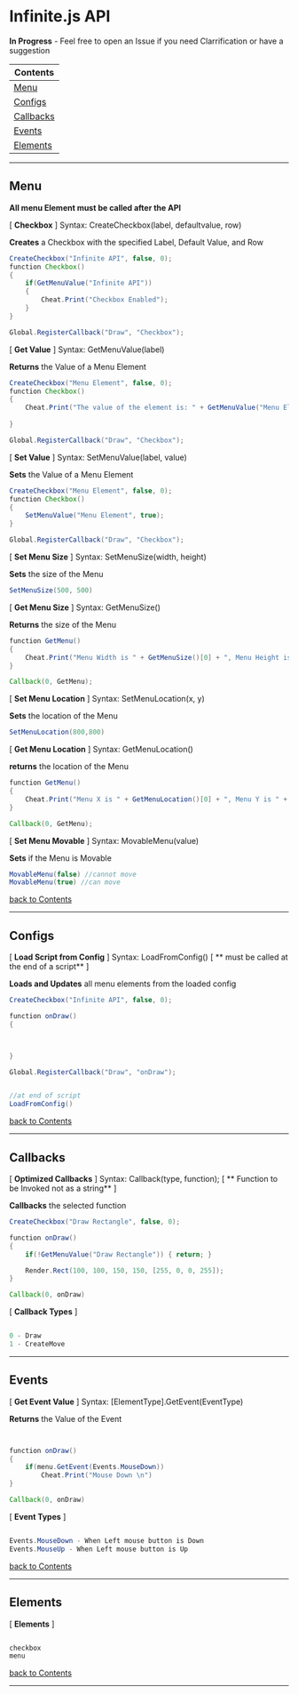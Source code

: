 # Infinite.js API

**In Progress** - Feel free to open an Issue if you need Clarrification or have a suggestion 

<a name="-1"></a>

|Contents|
|--------|
|[Menu](#0)|
|[Configs](#1)|
|[Callbacks](#2)|
|[Events](#3)|
|[Elements](#4)|

---

## <a name="0"></a>Menu

**All menu Element must be called after the API**

[ **Checkbox** ]
Syntax: CreateCheckbox(label, defaultvalue, row)

**Creates** a Checkbox with the specified Label, Default Value, and Row 

```java
CreateCheckbox("Infinite API", false, 0);
function Checkbox()
{
    if(GetMenuValue("Infinite API"))
    {
        Cheat.Print("Checkbox Enabled");
    }
}

Global.RegisterCallback("Draw", "Checkbox");
```

[ **Get Value** ]
Syntax: GetMenuValue(label)

**Returns** the Value of a Menu Element

```java
CreateCheckbox("Menu Element", false, 0);
function Checkbox()
{
    Cheat.Print("The value of the element is: " + GetMenuValue("Menu Element"));
  
}

Global.RegisterCallback("Draw", "Checkbox");
```

[ **Set Value** ]
Syntax: SetMenuValue(label, value)

**Sets** the Value of a Menu Element

```java
CreateCheckbox("Menu Element", false, 0);
function Checkbox()
{
    SetMenuValue("Menu Element", true);
}

Global.RegisterCallback("Draw", "Checkbox");
```

[ **Set Menu Size** ]
Syntax: SetMenuSize(width, height)

**Sets** the size of the Menu

```java
SetMenuSize(500, 500)
```


[ **Get Menu Size** ]
Syntax: GetMenuSize()

**Returns** the size of the Menu

```java
function GetMenu()
{
    Cheat.Print("Menu Width is " + GetMenuSize()[0] + ", Menu Height is " + GetMenuSize()[1] + "\n")
}

Callback(0, GetMenu);
```


[ **Set Menu Location** ]
Syntax: SetMenuLocation(x, y)

**Sets** the location of the Menu

```java
SetMenuLocation(800,800)
```


[ **Get Menu Location** ]
Syntax: GetMenuLocation()

**returns** the location of the Menu
```java
function GetMenu()
{
    Cheat.Print("Menu X is " + GetMenuLocation()[0] + ", Menu Y is " + GetMenuLocation()[1] + "\n")
}

Callback(0, GetMenu);
```

[ **Set Menu Movable** ]
Syntax: MovableMenu(value)

**Sets** if the Menu is Movable

```java
MovableMenu(false) //cannot move
MovableMenu(true) //can move 
```

[back to Contents](#-1)

---

## <a name="1"></a>Configs
[ **Load Script from Config** ]
Syntax: LoadFromConfig() [ ** must be called at the end of a script** ]

**Loads and Updates** all menu elements from the loaded config

```java
CreateCheckbox("Infinite API", false, 0);

function onDraw()
{



}

Global.RegisterCallback("Draw", "onDraw");


//at end of script
LoadFromConfig()
```

[back to Contents](#-1)

---

## <a name="2"></a>Callbacks

[ **Optimized Callbacks** ]
Syntax: Callback(type, function); [ ** Function to be Invoked not as a string** ]

**Callbacks** the selected function


```java
CreateCheckbox("Draw Rectangle", false, 0);

function onDraw()
{
    if(!GetMenuValue("Draw Rectangle")) { return; }

    Render.Rect(100, 100, 150, 150, [255, 0, 0, 255]);
}

Callback(0, onDraw)

```

[ **Callback Types** ]
```java

0 - Draw
1 - CreateMove

```
---

## <a name="3"></a>Events

[ **Get Event Value** ]
Syntax: [ElementType].GetEvent(EventType)

**Returns** the Value of the Event
```java


function onDraw()
{
    if(menu.GetEvent(Events.MouseDown))
        Cheat.Print("Mouse Down \n")
}

Callback(0, onDraw)

```

[ **Event Types** ]
```java

Events.MouseDown - When Left mouse button is Down
Events.MouseUp - When Left mouse button is Up

```

[back to Contents](#-1)

---


## <a name="4"></a>Elements

[ **Elements** ]
```java

checkbox
menu 

```

[back to Contents](#-1)

---
